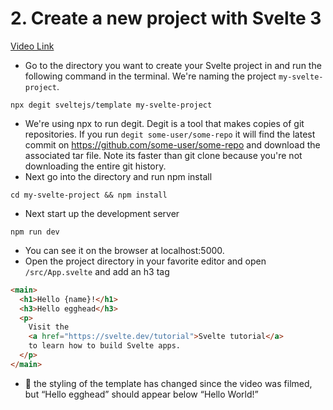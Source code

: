 # 2. Create a new project with Svelte 3

[Video Link](https://egghead.io/lessons/svelte-create-a-new-project-with-svelte-3?pl=getting-started-with-svelte-3-05a8541a)

- Go to the directory you want to create your Svelte project in and run the following command in the terminal. We're naming the project `my-svelte-project`.

```
npx degit sveltejs/template my-svelte-project
```

- We're using npx to run degit. Degit is a tool that makes copies of git repositories. If you run `degit some-user/some-repo` it will find the latest commit on <https://github.com/some-user/some-repo> and download the associated tar file. Note its faster than git clone because you're not downloading the entire git history.
- Next go into the directory and run npm install

```
cd my-svelte-project && npm install
```

- Next start up the development server

```
npm run dev
```

- You can see it on the browser at localhost:5000.
- Open the project directory in your favorite editor and open `/src/App.svelte` and add an h3 tag

```html
<main>
  <h1>Hello {name}!</h1>
  <h3>Hello egghead</h3>
  <p>
    Visit the
    <a href="https://svelte.dev/tutorial">Svelte tutorial</a>
    to learn how to build Svelte apps.
  </p>
</main>
```

- 📝 the styling of the template has changed since the video was filmed, but &ldquo;Hello egghead&rdquo; should appear below &ldquo;Hello World!&rdquo;

<a id="orge77ed7d"></a>
